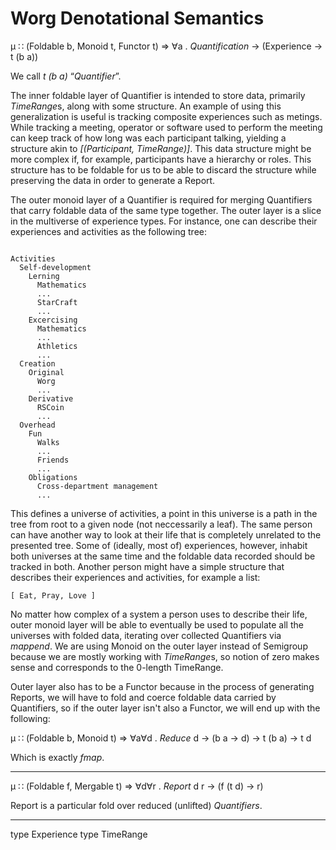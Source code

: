 Worg Denotational Semantics
===

μ ∷ (Foldable b, Monoid t, Functor t) => ∀a . *Quantification* → (Experience → t (b a))

We call _t (b a)_ “_Quantifier_”.

The inner foldable layer of Quantifier is intended to store data,
primarily *TimeRange*s, along with some structure. An example of using
this generalization is useful is tracking composite experiences such as
metings. While tracking a meeting, operator or software used to perform
the meeting can keep track of how long was each participant talking,
yielding a structure akin to *[(Participant, TimeRange)]*. This data
structure might be more complex if, for example, participants have a
hierarchy or roles. This structure has to be foldable for us to be able
to discard the structure while preserving the data in order to generate
a Report.

The outer monoid layer of a Quantifier is required for merging
Quantifiers that carry foldable data of the same type together. The
outer layer is a slice in the multiverse of experience types. For
instance, one can describe their experiences and activities as the
following tree:

```

Activities
  Self-development
    Lerning
      Mathematics
      ...
      StarCraft
      ...
    Excercising
      Mathematics
      ...
      Athletics
      ...
  Creation
    Original
      Worg
      ...
    Derivative
      RSCoin
      ...
  Overhead
    Fun
      Walks
      ...
      Friends
      ...
    Obligations
      Cross-department management
      ...
```

This defines a universe of activities, a point in this universe is a
path in the tree from root to a given node (not neccessarily a leaf).
The same person can have another way to look at their life that is
completely unrelated to the presented tree. Some of (ideally, most of)
experiences, however, inhabit both universes at the same time and the
foldable data recorded should be tracked in both. Another person might
have a simple structure that describes their experiences and activities,
for example a list:

```
[ Eat, Pray, Love ]
```  
  
No matter how complex of a system a person uses to describe their life,
outer monoid layer will be able to eventually be used to populate all
the universes with folded data, iterating over collected Quantifiers via
_mappend_. We are using Monoid on the outer layer instead of Semigroup
because we are mostly working with *TimeRange*s, so notion of zero makes
sense and corresponds to the 0-length TimeRange.

Outer layer also has to be a Functor because in the process of
generating Reports, we will have to fold and coerce foldable data
carried by Quantifiers, so if the outer layer isn't also a Functor, we
will end up with the following:

μ ∷ (Foldable b, Monoid t) => ∀a∀d . *Reduce* d → (b a → d) → t (b a) → t d

Which is exactly _fmap_.

---

μ ∷ (Foldable f, Mergable t) => ∀d∀r . *Report* d r → (f (t d) → r)

Report is a particular fold over reduced (unlifted) _Quantifiers_.

---

type Experience
type TimeRange

